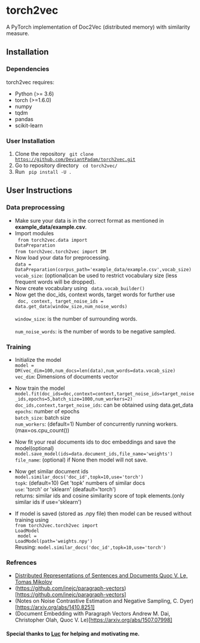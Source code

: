 # torch2vec
A PyTorch implementation of Doc2Vec (distributed memory) with similarity measure.

## Installation
### Dependencies
torch2vec requires:
* Python (>= 3.6)
* torch (>=1.6.0)
* numpy
* tqdm
* pandas
* scikit-learn

### User Installation
1. Clone the repository
<code> git clone https://github.com/DeviantPadam/torch2vec.git </code>
1. Go to repository directory
<code> cd torch2vec/ </code>
1. Run <code> pip install -U . </code>

## User Instructions 
### Data preprocessing
* Make sure your data is in the correct format as mentioned in **example_data/example.csv**.
* Import modules<br/> <code> from torch2vec.data import DataPreparation </code><br/><code>from torch2vec.torch2vec import DM </code>
* Now load your data for preprocessing.</br><code>data = DataPreparation(corpus_path='example_data/example.csv',vocab_size)</code> <br/> <code>vocab_size</code>: (optional)can be used to restrict vocabulary size (less frequent words will be dropped).
* Now create vocabulary using <code> data.vocab_builder() </code>
* Now get the doc_ids, context words, target words for further use<br/><code> doc, context, target_noise_ids = data.get_data(window_size,num_noise_words) </code><br/><code> window_size</code>: is the number of surrounding words. <br/> <code> num_noise_words</code>: is the number of words to be negative sampled.
### Training
* Initialize the model<br/> <code>model = DM(vec_dim=100,num_docs=len(data),num_words=data.vocab_size)</code><br/> <code>vec_dim</code>: Dimensions of documents vector<br/>
* Now train the model <br/><code>model.fit(doc_ids=doc,context=context,target_noise_ids=target_noise_ids,epochs=5,batch_size=1000,num_workers=2)</code><br/><code>doc_ids,context,target_noise_ids</code>: can be obtained using data.get_data<br/> <code>epochs</code>: number of epochs <br/> <code>batch_size</code>: batch size<br/> <code>num_workers</code>: (default=1) Number of concurrently running workers.(max=os.cpu_count())

* Now fit your real documents ids to doc embeddings and save the model(optional) <br/> <code>model.save_model(ids=data.document_ids,file_name='weights')</code> <br/> <code>file_name</code>: (optional) if None then model will not save.
* Now get similar document ids <br/> <code>model.similar_docs('doc_id',topk=10,use='torch')</code><br/> <code>topk</code>: (default=10) Get 'topk' numbers of similar docs <br/> <code>use</code>: 'torch' or 'sklearn' (deafault='torch') <br/> returns: similar ids and cosine similarity score of topk elements.(only similar ids if use='sklearn')  
* If model is saved (stored as .npy file) then model can be reused without training using <br/> <code>from torch2vec.torch2vec import LoadModel</code> <br/> <code> model = LoadModel(path='weights.npy')</code> <br/> Reusing: <code>model.similar_docs('doc_id',topk=10,use='torch')</code>

### Refrences
* [Distributed Representations of Sentences and Documents Quoc V. Le, Tomas Mikolov](https://arxiv.org/pdf/1405.4053.pdf)
* (https://github.com/inejc/paragraph-vectors)[https://github.com/inejc/paragraph-vectors]
* (Notes on Noise Contrastive Estimation and Negative Sampling, C. Dyer)[https://arxiv.org/abs/1410.8251]
* (Document Embedding with Paragraph Vectors Andrew M. Dai, Christopher Olah, Quoc V. Le)[https://arxiv.org/abs/1507.07998]

#### Special thanks to [Luc](https://github.com/x0rzkov) for helping and motivating me.
